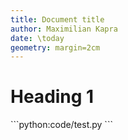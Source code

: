 ```yaml
---
title: Document title
author: Maximilian Kapra
date: \today
geometry: margin=2cm
---
```


# Heading 1
\```python:code/test.py
\```
